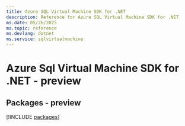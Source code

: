 ```yaml
---
title: Azure SQL Virtual Machine SDK for .NET
description: Reference for Azure SQL Virtual Machine SDK for .NET
ms.date: 05/26/2025
ms.topic: reference
ms.devlang: dotnet
ms.service: sqlvirtualmachine
---
```

# Azure Sql Virtual Machine SDK for .NET - preview
## Packages - preview
[!INCLUDE [packages](sql-virtual-machine-index.md)]
